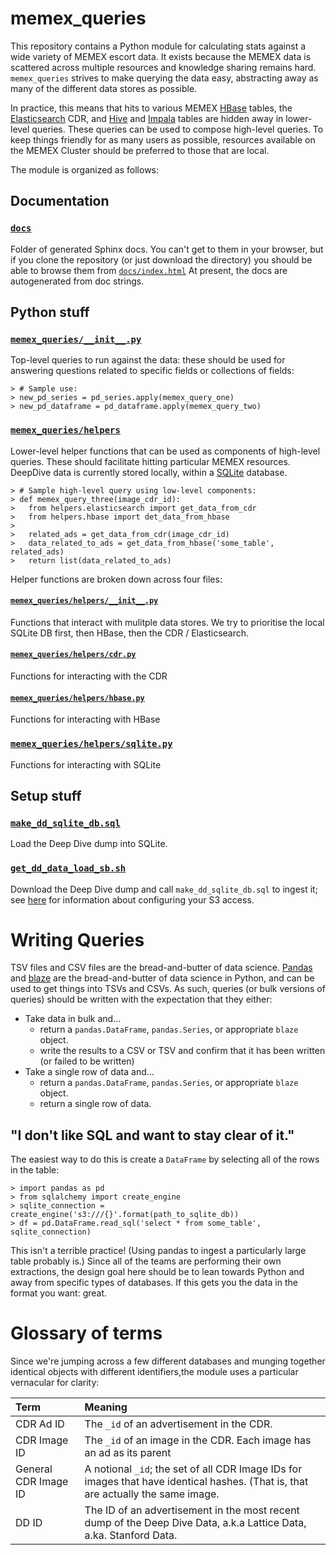 # memex_queries

This repository contains a Python module for calculating stats against a wide variety of MEMEX escort data. It exists because the MEMEX data is scattered across multiple resources and knowledge sharing remains hard. `memex_queries` strives to make querying the data easy, abstracting away as many of the different data stores as possible.

In practice, this means that hits to various MEMEX [HBase](https://hbase.apache.org/) tables, the [Elasticsearch](https://www.elastic.co/products/elasticsearch) CDR, and [Hive](https://hive.apache.org/) and [Impala](http://impala.io/) tables are hidden away in lower-level queries. These queries can be used to compose high-level queries. To keep things friendly for as many users as possible, resources available on the MEMEX Cluster should be preferred to those that are local. 

The module is organized as follows:

## Documentation
### [`docs`](https://github.com/giantoak/memex_queries/tree/master/docs)
Folder of generated Sphinx docs. You can't get to them in your browser, but if you clone the repository (or just download the directory) you should be able to browse them from [`docs/index.html`](https://github.com/giantoak/memex_queries/blob/master/docs/index.html) At present, the docs are autogenerated from doc strings.

## Python stuff
### [`memex_queries/__init__.py`](https://github.com/giantoak/memex_queries/blob/master/memex_queries/__init__.py)
Top-level queries to run against the data: these should be used for answering questions related to specific fields or collections of fields:
```
> # Sample use:
> new_pd_series = pd_series.apply(memex_query_one)
> new_pd_dataframe = pd_dataframe.apply(memex_query_two)
```

### [`memex_queries/helpers`](https://github.com/giantoak/memex_queries/tree/master/memex_queries/helpers)
Lower-level helper functions that can be used as components of high-level queries. These should facilitate hitting particular MEMEX resources. DeepDive data is currently stored locally, within a [SQLite](https://www.sqlite.org) database.
```
> # Sample high-level query using low-level components: 
> def memex_query_three(image_cdr_id):
>   from helpers.elasticsearch import get_data_from_cdr
>   from helpers.hbase import det_data_from_hbase
>
>   related_ads = get_data_from_cdr(image_cdr_id)
>   data_related_to_ads = get_data_from_hbase('some_table', related_ads)
>   return list(data_related_to_ads)
```

Helper functions are broken down across four files:

#### [`memex_queries/helpers/__init__.py`](https://github.com/giantoak/memex_queries/blob/master/memex_queries/helpers/__init__.py)
Functions that interact with mulitple data stores. We try to prioritise the local SQLite DB first, then HBase, then the CDR / Elasticsearch. 

#### [`memex_queries/helpers/cdr.py`](https://github.com/giantoak/memex_queries/blob/master/memex_queries/helpers/cdr.py)
Functions for interacting with the CDR

#### [`memex_queries/helpers/hbase.py`](https://github.com/giantoak/memex_queries/blob/master/memex_queries/helpers/hbase.py)
Functions for interacting with HBase

### [`memex_queries/helpers/sqlite.py`](https://github.com/giantoak/memex_queries/blob/master/memex_queries/helpers/sqlite.py)
Functions for interacting with SQLite

## Setup stuff
### [`make_dd_sqlite_db.sql`](https://github.com/giantoak/memex_queries/blob/master/make_dd_sqlite_db.sql)
Load the Deep Dive dump into SQLite.
### [`get_dd_data_load_sb.sh`](https://github.com/giantoak/memex_queries/blob/master/get_dd_data_load_db.sh)
Download the Deep Dive dump and call `make_dd_sqlite_db.sql` to ingest it; see [here](https://memexproxy.com/wiki/display/MPM/How+To+Get+Stanford+Memex+S3+Data) for information about configuring your S3 access.


# Writing Queries
TSV files and CSV files are the bread-and-butter of data science.
[Pandas](http://pandas.pydata.org/) and [blaze](http://blaze.pydata.org/) are the bread-and-butter of data science in
Python, and can be used to get things into TSVs and CSVs. As such, queries (or bulk versions of queries) should be written with the expectation that they either:
* Take data in bulk and…
  * return a `pandas.DataFrame`, `pandas.Series`, or appropriate `blaze` object.
  * write the results to a CSV or TSV and confirm that it has been written (or failed to be written)
* Take a single row of data and…
  * return a `pandas.DataFrame`, `pandas.Series`, or appropriate `blaze` object.
  * return a single row of data.


## "I don't like SQL and want to stay clear of it."
The easiest way to do this is create a `DataFrame` by selecting all of the rows in the table:
  ```
  > import pandas as pd
  > from sqlalchemy import create_engine
  > sqlite_connection = create_engine('s3:///{}'.format(path_to_sqlite_db))
  > df = pd.DataFrame.read_sql('select * from some_table', sqlite_connection)
  ```

This isn't a terrible practice! (Using pandas to ingest a particularly large table probably is.) Since all of the teams are performing their own extractions, the design goal here should be to lean towards Python and away from specific types of databases. If this gets you the data in the format you want: great.

# Glossary of terms
Since we're jumping across a few different databases and munging together identical objects with different identifiers,the module uses a particular vernacular for clarity:

Term | Meaning
:--- |:---
CDR Ad ID | The `_id` of an advertisement in the CDR.
CDR Image ID | The `_id` of an image in the CDR. Each image has an ad as its parent
General CDR Image ID | A notional `_id`; the set of all CDR Image IDs for images that have identical hashes. (That is, that are actually the same image.
DD ID | The ID of an advertisement in the most recent dump of the Deep Dive Data, a.k.a Lattice Data, a.ka. Stanford Data.
